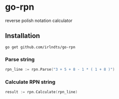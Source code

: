 # go-rpn
reverse polish notation calculator

## Installation
```
go get github.com/irlndts/go-rpn
```

### Parse string
```go
rpn_line := rpn.Parse("3 + 5 + 8 - 1 * ( 1 + 8 )")
```

### Calculate RPN string
```go
result := rpn.Calculate(rpn_line)
```
